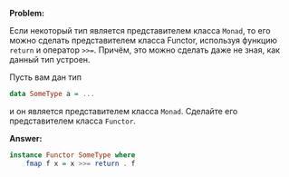 **Problem:**

Если некоторый тип является представителем класса `Monad`, то его можно сделать представителем класса Functor, используя функцию `return` и оператор `>>=`. Причём, это можно сделать даже не зная, как данный тип устроен.

Пусть вам дан тип

```haskell
data SomeType a = ...
```

и он является представителем класса `Monad`. Сделайте его представителем класса `Functor`.

**Answer:**

```haskell
instance Functor SomeType where
    fmap f x = x >>= return . f
```
